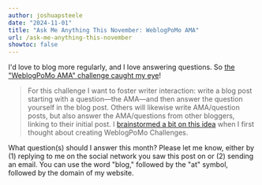 ```yaml
---
author: joshuapsteele
date: "2024-11-01"
title: "Ask Me Anything This November: WeblogPoMo AMA"
url: /ask-me-anything-this-november
showtoc: false
---
```

I'd love to blog more regularly, and I love answering questions. So [the "WeblogPoMo AMA" challenge caught my eye](https://weblogpomo.club/challenges)!

> For this challenge I want to foster writer interaction: write a blog post starting with a question—the AMA—and then answer the question yourself in the blog post. Others will likewise write AMA/question posts, but also answer the AMA/questions from other bloggers, linking to their initial post. I [brainstormed a bit on this idea](https://weblog.anniegreens.lol/2024/10/weblogpomo-challenges#ama-challenge) when I first thought about creating WeblogPoMo Challenges.

What question(s) should I answer this month? Please let me know, either by (1) replying to me on the social network you saw this post on or (2) sending an email. You can use the word "blog," followed by the "at" symbol, followed by the domain of my website.